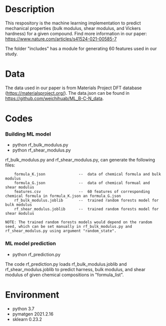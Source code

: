 # Description

This respository is the machine learning implementation to predict mechanical properties (bulk modulus, shear modulus, and Vickers hardness) for a given compound.
Find more information in our paper: https://www.nature.com/articles/s41524-021-00585-7

The folder "includes" has a module for generating 60 features used in our study.

# Data

The data used in our paper is from Materials Project DFT database (https://materialsproject.org/). The data.json can be found in https://github.com/weichihuab/ML_B-C-N_data.

# Codes

### Building ML model

  - python rf_bulk_modulus.py
  - python rf_shear_modulus.py

rf_bulk_modulus.py and rf_shear_modulus.py, can generate the following files:

        formula_K.json               --  data of chemical formula and bulk modulus
        formula_G.json               --  data of chemical formual and shear modulus
        features.csv                 --  60 features of corresponding chemical formula in formula_K.json an formula_G.json
        rf_bulk_modulus.joblib       --  trained random forests model for bulk modulus
        rf_shear_modulus.joblib      --  trained random forests model for shear modulus

    NOTE: The trained random forests models would depend on the random seed, which can be set manually in rf_bulk_modulus.py and rf_shear_modulus.py using argument "random_state". 

### ML model prediction

  - python rf_prediction.py

The code rf_prediction.py loads rf_bulk_modulus.joblib and rf_shear_modulus.joblib to predict harness, bulk modulus, and shear modulus of given chemical compositions in "formula_list".

# Environment
  - python 3.7
  - pymatgen 2021.2.16
  - sklearn 0.23.2
